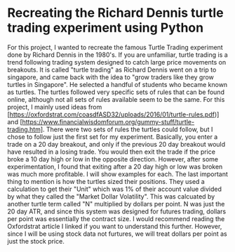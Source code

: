 # Recreating the Richard Dennis turtle trading experiment using Python
For this project, I wanted to recreate the famous Turtle Trading experiment done by Richard Dennis in the 1980's. If you are unfamiliar, turtle trading is a trend following trading system designed to catch large price movements on breakouts. It is called "turtle trading" as Richard Dennis went on a trip to singapore, and came back with the idea to "grow traders like they grow turtles in Singapore". He selected a handful of students who became known as turtles. The turtles followed very specific sets of rules that can be found online, although not all sets of rules available seem to be the same. For this project, I mainly used ideas from [https://oxfordstrat.com/coasdfASD32/uploads/2016/01/turtle-rules.pdf)] and [https://www.financialwisdomforum.org/gummy-stuff/turtle-trading.htm]. 
There were two sets of rules the turtles could follow, but I chose to follow just the first set for my experiment. Basically, you enter a trade on a 20 day breakout, and only if the previous 20 day breakout would have resulted in a losing trade. You would then exit the trade if the price broke a 10 day high or low in the opposite direction. However, after some experimentation, I found that exiting after a 20 day high or low was broken was much more profitable. I will show examples for each. The last important thing to mention is how the turtles sized their positions. They used a calculation to get their "Unit" which was 1% of their account value divided by what they called the "Market Dollar Volatility". This was calcuated by another turtle term called "N" multiplied by dollars per point. N was just the 20 day ATR, and since this system was designed for futures trading, dollars per point was essentially the contract size. I would recommend reading the Oxfordstrat article I linked if you want to understand this further. However, since I will be using stock data not furtures, we will treat dollars per point as just the stock price. 
